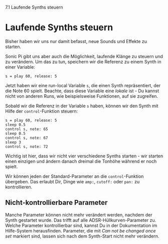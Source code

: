 7.1 Laufende Synths steuern

# Laufende Synths steuern

Bisher haben wir uns nur damit befasst, neue Sounds und Effekte zu 
starten.

Sonic Pi gibt uns aber auch die Möglichkeit, laufende Klänge zu steuern 
und zu verändern. Um das zu tun, speichern wir die Referenz zu einem 
Synth in einer Variable:

```
s = play 60, release: 5
```

Jetzt haben wir eine run-local Variable `s`, die einen Synth 
repräsentiert, der die Note 60 spielt. Beachte, dass diese Variable
eine *lokale* ist - Du kannst nicht von anderen Runs, wie
beispielsweise Funktionen, auf sie zugreifen.

Sobald wir die Referenz in der Variable `s` haben, können wir den 
Synth mit Hilfe der `control`-Funktion steuern:

```
s = play 60, release: 5
sleep 0.5
control s, note: 65
sleep 0.5
control s, note: 67
sleep 3
control s, note: 72
```

Wichtig ist hier, dass wir nicht vier verschiedene Synths starten - 
wir starten einen einzigen und ändern danach dreimal die Tonhöhe 
während er noch spielt.

Wir können jeden der Standard-Parameter an die `control`-Funktion 
übergeben. Das erlaubt Dir, Dinge wie `amp:`, `cutoff:` oder `pan:` zu 
kontrollieren.

## Nicht-kontrollierbare Parameter

Manche Parameter können nicht mehr verändert werden, nachdem der 
Synth gestartet wurde. Das trifft auf alle ADSR-Hüllkurven-Parameter 
zu. Welche Parameter kontrollierbar sind, kannst Du in der 
Dokumentation im Hilfe-System herausfinden. Parameter, die mit *Can not
be changed once set* markiert sind, lassen sich nach dem Synth-Start
nicht mehr verändern.
